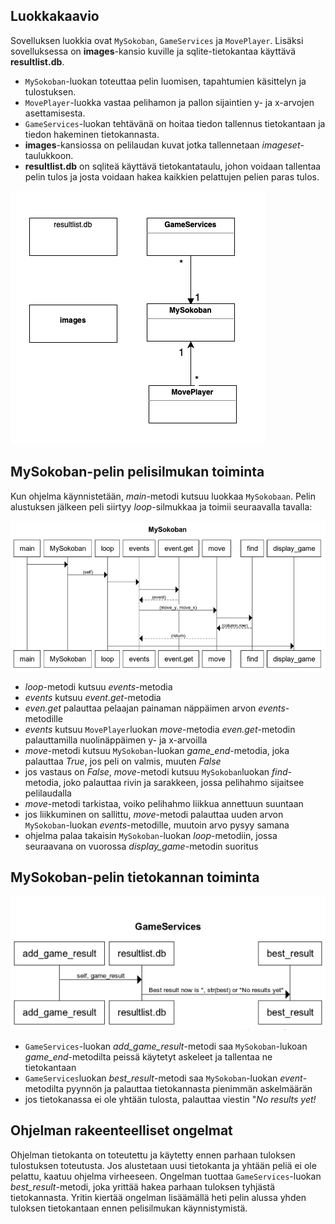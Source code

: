## Luokkakaavio ##
Sovelluksen luokkia ovat `MySokoban`, `GameServices` ja `MovePlayer`. Lisäksi sovelluksessa on **images**-kansio kuville ja sqlite-tietokantaa käyttävä **resultlist.db**. 
- `MySokoban`-luokan toteuttaa pelin luomisen, tapahtumien käsittelyn ja tulostuksen.
- `MovePlayer`-luokka vastaa pelihamon ja pallon sijaintien y- ja x-arvojen asettamisesta.
- `GameServices`-luokan tehtävänä on hoitaa tiedon tallennus tietokantaan ja tiedon hakeminen tietokannasta.
- **images**-kansiossa on pelilaudan kuvat jotka tallennetaan *imageset*-taulukkoon.
- **resultlist.db** on sqliteä käyttävä tietokantataulu, johon voidaan tallentaa pelin tulos ja josta voidaan hakea kaikkien pelattujen pelien paras tulos.

![Luokkakaavio](https://github.com/SaNi19/ot-harjoitustyo/blob/master/Luokkakaavio.png)

## MySokoban-pelin pelisilmukan toiminta ##
Kun ohjelma käynnistetään, *main*-metodi kutsuu luokkaa `MySokobaan`. Pelin alustuksen jälkeen peli siirtyy *loop*-silmukkaa ja toimii seuraavalla tavalla:

![Sekvenssikaavio](https://github.com/SaNi19/ot-harjoitustyo/blob/master/game-app/dokumentaatio/MySokoban_sekvenssikaavio.png)
- *loop*-metodi kutsuu *events*-metodia
- *events* kutsuu *event.get*-metodia
- *even.get* palauttaa pelaajan painaman näppäimen arvon *events*-metodille
- *events* kutsuu `MovePlayer`luokan *move*-metodia *even.get*-metodin palauttamilla nuolinäppäimen y- ja x-arvoilla
- *move*-metodi kutsuu `MySokoban`-luokan *game_end*-metodia, joka palauttaa *True*, jos peli on valmis, muuten *False*
- jos vastaus on *False*, *move*-metodi kutsuu `MySokoban`luokan *find*-metodia, joko palauttaa rivin ja sarakkeen, jossa pelihahmo sijaitsee pelilaudalla
- *move*-metodi tarkistaa, voiko pelihahmo liikkua annettuun suuntaan
- jos liikkuminen on sallittu, *move*-metodi palauttaa uuden arvon `MySokoban`-luokan *events*-metodille, muutoin arvo pysyy samana
- ohjelma palaa takaisin `MySokoban`-luokan *loop*-metodiin, jossa seuraavana on vuorossa *display_game*-metodin suoritus

## MySokoban-pelin tietokannan toiminta ##

![GameServices-sekvenssikaavio](https://github.com/SaNi19/ot-harjoitustyo/blob/master/GameServices%20sekvenssikaavio.png)
- `GameServices`-luokan *add_game_result*-metodi saa `MySokoban`-lukoan *game_end*-metodilta peissä käytetyt askeleet ja tallentaa ne tietokantaan
- `GameServices`luokan *best_result*-metodi saa `MySokoban`-luokan *event*-metodilta pyynnön ja palauttaa tietokannasta pienimmän askelmäärän
- jos tietokanassa ei ole yhtään tulosta, palauttaa viestin "*No results yet!*

## Ohjelman rakeenteelliset ongelmat ##

Ohjelman tietokanta on toteutettu ja käytetty ennen parhaan tuloksen tulostuksen toteutusta. Jos alustetaan uusi tietokanta ja yhtään peliä ei ole pelattu, kaatuu ohjelma virheeseen. Ongelman tuottaa `GameServices`-luokan *best_result*-metodi, joka yrittää hakea parhaan tuloksen tyhjästä tietokannasta. Yritin kiertää ongelman lisäämällä heti pelin alussa yhden tuloksen tietokantaan ennen pelisilmukan käynnistymistä.
